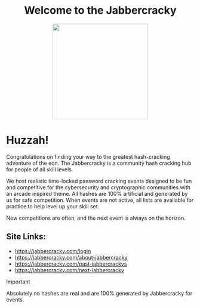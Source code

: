 <h1 align="center">Welcome to the Jabbercracky</h1>
<p align="center">
  <img width="256" height="256" src="https://jabbercracky.com/static/img/favicon.ico">
</p>

# Huzzah!
 Congratulations on finding your way to the greatest hash-cracking adventure of the eon. The Jabbercracky is a community hash cracking hub for people of all skill levels.

We host realistic time-locked password cracking events designed to be fun and competitive for the cybersecurity and cryptographic communities with an arcade inspired theme. All hashes are 100% artificial and generated by us for safe competition. When events are not active, all lists are available for practice to help level up your skill set. 

New competitions are often, and the next event is always on the horizon.

## Site Links:
- https://jabbercracky.com/login
- https://jabbercracky.com/about-jabbercracky
- https://jabbercracky.com/past-jabbercrackys
- https://jabbercracky.com/next-jabbercracky

> [!IMPORTANT]  
> Absolutely no hashes are real and are 100% generated by Jabbercracky for events.
